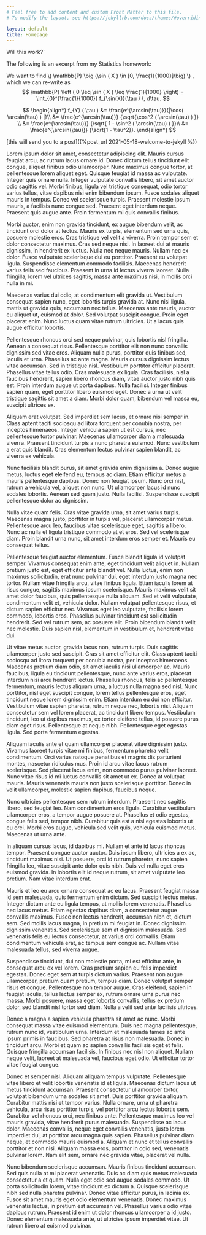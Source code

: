 ```yaml
---
# Feel free to add content and custom Front Matter to this file.
# To modify the layout, see https://jekyllrb.com/docs/themes/#overriding-theme-defaults

layout: default
title: Homepage
---
```


Will this work?`


The following is an excerpt from my Statistics homework:


We want to find
\\( \mathbb{P} \big (\sin ( X ) \in [0, \frac{1}{1000}]\big) \\)
, which we can re-write as
$$
\mathbb{P} \left ( 0 \leq \sin ( X ) \leq \frac{1}{1000} \right)
    =
\int_{0}^{\frac{1}{1000}} f_{\sin(X)}(\tau ) \, d\tau.
$$

$$
\begin{align*}
    f_{Y} ( \tau )
        &=
    \frac{e^{\arcsin(\tau)}}{|\cos( \arcsin(\tau) ) |}\\
        &=
    \frac{e^{\arcsin(\tau)}}
    {\sqrt{\cos^2 ( \arcsin(\tau) ) }} \\
        &=
    \frac{e^{\arcsin(\tau)}}
    {\sqrt{ 1 - \sin^2 ( \arcsin(\tau) ) }}\\
        &=
    \frac{e^{\arcsin(\tau)}}
    {\sqrt{1 - \tau^2}}.
\end{align*}
$$

[this will send you to a post]({%post_url 2021-05-18-welcome-to-jekyll %})

Lorem ipsum dolor sit amet, consectetur adipiscing elit. Mauris cursus feugiat arcu, ac rutrum lacus ornare id. Donec dictum tellus tincidunt elit congue, aliquet finibus odio ullamcorper. Nunc maximus congue tortor, at pellentesque lorem aliquet eget. Quisque feugiat id massa ac vulputate. Integer quis ornare nulla. Integer vulputate convallis libero, sit amet auctor odio sagittis vel. Morbi finibus, ligula vel tristique consequat, odio tortor varius tellus, vitae dapibus nisi enim bibendum ipsum. Fusce sodales aliquet mauris in tempus. Donec vel scelerisque turpis. Praesent molestie ipsum mauris, a facilisis nunc congue sed. Praesent eget interdum neque. Praesent quis augue ante. Proin fermentum mi quis convallis finibus.

Morbi auctor, enim non gravida tincidunt, ex augue bibendum velit, ac tincidunt orci dolor at lectus. Mauris ex turpis, elementum sed urna quis, posuere molestie eros. Cras tristique vel velit a viverra. Proin tempor sem et dolor consectetur maximus. Cras sed neque nisi. In laoreet dui at mauris dignissim, in hendrerit ex luctus. Nulla nec neque mauris. Nullam nec ex dolor. Fusce vulputate scelerisque dui eu porttitor. Praesent eu volutpat ligula. Suspendisse elementum commodo facilisis. Maecenas hendrerit varius felis sed faucibus. Praesent in urna id lectus viverra laoreet. Nulla fringilla, lorem vel ultrices sagittis, massa ante maximus nisi, in mollis orci nulla in mi.

Maecenas varius dui odio, at condimentum elit gravida ut. Vestibulum consequat sapien nunc, eget lobortis turpis gravida at. Nunc nisi ligula, mattis ut gravida quis, accumsan nec tellus. Maecenas ante mauris, auctor eu aliquet ut, euismod at dolor. Sed volutpat suscipit congue. Proin eget placerat enim. Nunc luctus quam vitae rutrum ultricies. Ut a lacus quis augue efficitur lobortis.

Pellentesque rhoncus orci sed neque pulvinar, quis lobortis nisl fringilla. Aenean a consequat risus. Pellentesque porttitor elit non nunc convallis dignissim sed vitae eros. Aliquam nulla purus, porttitor quis finibus sed, iaculis et urna. Phasellus ac ante magna. Mauris cursus dignissim lectus vitae accumsan. Sed in tristique nisl. Vestibulum porttitor efficitur placerat. Phasellus vitae tellus odio. Cras malesuada ex ligula. Cras facilisis, nisl a faucibus hendrerit, sapien libero rhoncus diam, vitae auctor justo nibh quis est. Proin interdum augue ut porta dapibus. Nulla facilisi. Integer finibus sapien quam, eget porttitor libero euismod eget. Donec a urna ut velit tristique sagittis sit amet a diam. Morbi dolor quam, bibendum vel massa eu, suscipit ultrices ex.

Aliquam erat volutpat. Sed imperdiet sem lacus, et ornare nisi semper in. Class aptent taciti sociosqu ad litora torquent per conubia nostra, per inceptos himenaeos. Integer vehicula sapien ut est cursus, nec pellentesque tortor pulvinar. Maecenas ullamcorper diam a malesuada viverra. Praesent tincidunt turpis a nunc pharetra euismod. Nunc vestibulum a erat quis blandit. Cras elementum lectus pulvinar sapien blandit, ac viverra ex vehicula.

Nunc facilisis blandit purus, sit amet gravida enim dignissim a. Donec augue metus, luctus eget eleifend eu, tempus ac diam. Etiam efficitur metus a mauris pellentesque dapibus. Donec non feugiat ipsum. Nunc orci nisl, rutrum a vehicula vel, aliquet non nunc. Ut ullamcorper lacus id nunc sodales lobortis. Aenean sed quam justo. Nulla facilisi. Suspendisse suscipit pellentesque dolor ac dignissim.

Nulla vitae quam felis. Cras vitae gravida urna, sit amet varius turpis. Maecenas magna justo, porttitor in turpis vel, placerat ullamcorper metus. Pellentesque arcu leo, faucibus vitae scelerisque eget, sagittis a libero. Nunc ac nulla et ligula tristique commodo at et eros. Sed vel scelerisque diam. Proin blandit urna nunc, sit amet interdum eros semper et. Mauris eu consequat tellus.

Pellentesque feugiat auctor elementum. Fusce blandit ligula id volutpat semper. Vivamus consequat enim ante, eget tincidunt velit aliquet in. Nullam pretium justo est, eget efficitur ante blandit vel. Nulla luctus, enim non maximus sollicitudin, erat nunc pulvinar dui, eget interdum justo magna nec tortor. Nullam vitae fringilla arcu, vitae finibus ligula. Etiam iaculis lorem at risus congue, sagittis maximus ipsum scelerisque. Mauris maximus velit sit amet dolor faucibus, quis pellentesque nulla aliquam. Sed et velit vulputate, condimentum velit et, vehicula dolor. Nullam volutpat pellentesque risus, et dictum sapien efficitur nec. Vivamus eget leo vulputate, facilisis lorem commodo, lobortis eros. Phasellus pulvinar tincidunt est sollicitudin hendrerit. Sed vel rutrum sem, ac posuere elit. Proin bibendum blandit velit nec molestie. Duis sapien nisl, elementum in vestibulum et, hendrerit vitae dui.

Ut vitae metus auctor, gravida lacus non, rutrum turpis. Duis sagittis ullamcorper justo sed suscipit. Cras sit amet efficitur elit. Class aptent taciti sociosqu ad litora torquent per conubia nostra, per inceptos himenaeos. Maecenas pretium diam odio, sit amet iaculis nisi ullamcorper ac. Mauris faucibus, ligula eu tincidunt pellentesque, nunc ante varius eros, placerat interdum nisi arcu hendrerit lectus. Phasellus rhoncus, felis ac pellentesque fermentum, mauris lectus aliquam urna, a luctus nulla magna sed nisl. Nunc porttitor, nisl eget suscipit congue, lorem tellus pellentesque eros, eget tincidunt neque lorem dignissim enim. Etiam interdum eu dui non efficitur. Vestibulum vitae sapien pharetra, rutrum neque nec, lobortis nisi. Aliquam consectetur sem vel lorem placerat, ac tincidunt libero tempus. Vestibulum tincidunt, leo ut dapibus maximus, ex tortor eleifend tellus, id posuere purus diam eget risus. Pellentesque at neque nibh. Pellentesque eget egestas ligula. Sed porta fermentum egestas.

Aliquam iaculis ante et quam ullamcorper placerat vitae dignissim justo. Vivamus laoreet turpis vitae mi finibus, fermentum pharetra velit condimentum. Orci varius natoque penatibus et magnis dis parturient montes, nascetur ridiculus mus. Proin id arcu vitae lacus rutrum scelerisque. Sed placerat lacus enim, non commodo purus pulvinar laoreet. Nunc vitae risus id mi luctus convallis sit amet ut ex. Donec at volutpat mauris. Mauris venenatis mauris non justo scelerisque porttitor. Donec in velit ullamcorper, molestie sapien dapibus, faucibus neque.

Nunc ultricies pellentesque sem rutrum interdum. Praesent nec sagittis libero, sed feugiat leo. Nam condimentum eros ligula. Curabitur vestibulum ullamcorper eros, a tempor augue posuere at. Phasellus et odio egestas, congue felis sed, tempor nibh. Curabitur quis est a nisl egestas lobortis ut eu orci. Morbi eros augue, vehicula sed velit quis, vehicula euismod metus. Maecenas ut urna ante.

In aliquam cursus lacus, id dapibus mi. Nullam et ante id lacus rhoncus tempor. Praesent congue auctor auctor. Duis ipsum libero, ultricies a ex ac, tincidunt maximus nisi. Ut posuere, orci id rutrum pharetra, nunc sapien fringilla leo, vitae suscipit ante dolor quis nibh. Duis vel nulla eget eros euismod gravida. In lobortis elit id neque rutrum, sit amet vulputate leo pretium. Nam vitae interdum erat.

Mauris et leo eu arcu ornare consequat ac eu lacus. Praesent feugiat massa id sem malesuada, quis fermentum enim dictum. Sed suscipit lectus metus. Integer dictum ante eu ligula tempus, at mollis lorem venenatis. Phasellus nec lacus metus. Etiam egestas dapibus diam, a consectetur augue convallis maximus. Fusce non lectus hendrerit, accumsan nibh et, dictum sem. Sed mollis lacus magna, in pretium mi feugiat in. Donec dignissim dignissim venenatis. Sed scelerisque sem at dignissim malesuada. Sed venenatis felis eu lectus consectetur, at varius orci convallis. Etiam condimentum vehicula erat, ac tempus sem congue ac. Nullam vitae malesuada tellus, sed viverra augue.

Suspendisse tincidunt, dui non molestie porta, mi est efficitur ante, in consequat arcu ex vel lorem. Cras pretium sapien eu felis imperdiet egestas. Donec eget sem at turpis dictum varius. Praesent non augue ullamcorper, pretium quam pretium, tempus diam. Donec volutpat semper risus et congue. Pellentesque non tempor augue. Cras eleifend, sapien in feugiat iaculis, tellus lectus semper ex, rutrum ornare urna purus nec massa. Morbi posuere, massa eget lobortis convallis, tellus ex pretium dolor, sed blandit nisl tortor sed diam. Nulla a velit sed ante facilisis ultrices.

Donec a magna a sapien vehicula pharetra sit amet ac nunc. Morbi consequat massa vitae euismod elementum. Duis nec magna pellentesque, rutrum nunc id, vestibulum urna. Interdum et malesuada fames ac ante ipsum primis in faucibus. Sed pharetra at risus non malesuada. Donec in tincidunt arcu. Morbi et quam ac sapien convallis facilisis eget et felis. Quisque fringilla accumsan facilisis. In finibus nec nisl non aliquet. Nullam neque velit, laoreet at malesuada vel, faucibus eget odio. Ut efficitur tortor vitae feugiat congue.

Donec et semper nisl. Aliquam aliquam tempus vulputate. Pellentesque vitae libero et velit lobortis venenatis id et ligula. Maecenas dictum lacus ut metus tincidunt accumsan. Praesent consectetur ullamcorper tortor, volutpat bibendum urna sodales sit amet. Duis porttitor gravida aliquam. Curabitur mattis nisi et tempor varius. Nulla ornare, urna ut pharetra vehicula, arcu risus porttitor turpis, vel porttitor arcu lectus lobortis sem. Curabitur vel rhoncus orci, nec finibus ante. Pellentesque maximus leo vel mauris gravida, vitae hendrerit purus malesuada. Suspendisse ac lacus dolor. Maecenas convallis, neque eget convallis venenatis, justo lorem imperdiet dui, at porttitor arcu magna quis sapien. Phasellus pulvinar diam neque, et commodo mauris euismod a. Aliquam et nunc et tellus convallis porttitor et non nisi. Aliquam massa eros, porttitor in odio sed, venenatis pulvinar lorem. Nam elit sem, ornare nec gravida vitae, placerat vel nulla.

Nunc bibendum scelerisque accumsan. Mauris finibus tincidunt accumsan. Sed quis nulla at mi placerat venenatis. Duis ac diam quis metus malesuada consectetur a et quam. Nulla eget odio sed augue sodales commodo. Ut porta sollicitudin lorem, vitae tincidunt ex dictum a. Quisque scelerisque nibh sed nulla pharetra pulvinar. Donec vitae efficitur purus, in lacinia ex. Fusce sit amet mauris eget odio elementum venenatis. Donec maximus venenatis lectus, in pretium est accumsan vel. Phasellus varius odio vitae dapibus rutrum. Praesent id enim ut dolor rhoncus ullamcorper a id justo. Donec elementum malesuada ante, ut ultricies ipsum imperdiet vitae. Ut rutrum libero at euismod pulvinar.
